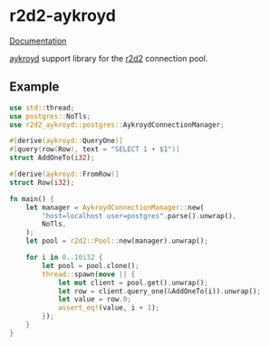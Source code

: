 r2d2-aykroyd
============

[Documentation](https://docs.rs/r2d2-aykroyd)

[aykroyd](https://crates.io/crates/aykroyd) support library for the [r2d2](https://crates.io/crates/r2d2) connection pool.

Example
-------

```rust
use std::thread;
use postgres::NoTls;
use r2d2_aykroyd::postgres::AykroydConnectionManager;

#[derive(aykroyd::QueryOne)]
#[query(row(Row), text = "SELECT 1 + $1")]
struct AddOneTo(i32);

#[derive(aykroyd::FromRow)]
struct Row(i32);

fn main() {
    let manager = AykroydConnectionManager::new(
        "host=localhost user=postgres".parse().unwrap(),
        NoTls,
    );
    let pool = r2d2::Pool::new(manager).unwrap();

    for i in 0..10i32 {
        let pool = pool.clone();
        thread::spawn(move || {
            let mut client = pool.get().unwrap();
            let row = client.query_one(&AddOneTo(i)).unwrap();
            let value = row.0;
            assert_eq!(value, i + 1);
        });
    }
}
```
